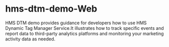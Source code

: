 # hms-dtm-demo-Web
HMS DTM demo provides guidance for developers how to use HMS Dynamic Tag Manager Service.It illustrates how to track specific events and report data to third-party analytics platforms and monitoring your marketing activity data as needed.
